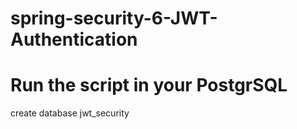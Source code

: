 # spring-security-6-JWT-Authentication

# Run the script in your PostgrSQL
create database jwt_security


